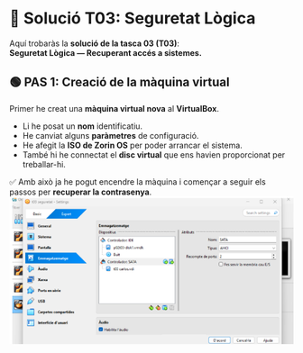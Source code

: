 # 🔧 Solució T03: Seguretat Lògica

Aquí trobaràs la **solució de la tasca 03 (T03)**:  
**Seguretat Lògica — Recuperant accés a sistemes.**

## 🟢 PAS 1: Creació de la màquina virtual

Primer he creat una **màquina virtual nova** al **VirtualBox**.  

- Li he posat un **nom** identificatiu.  
- He canviat alguns **paràmetres** de configuració.  
- He afegit la **ISO de Zorin OS** per poder arrancar el sistema.  
- També hi he connectat el **disc virtual** que ens havien proporcionat per treballar-hi.  

✅ Amb això ja he pogut encendre la màquina i començar a seguir els passos per **recuperar la contrasenya**.
![captura2](img/capt2.png)

